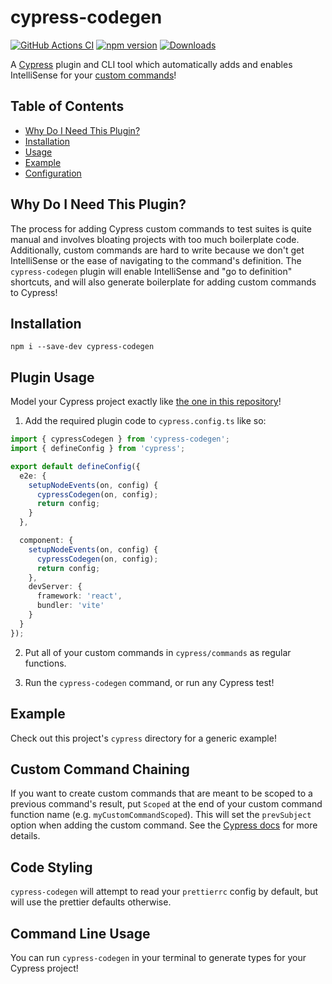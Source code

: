 # cypress-codegen

[![GitHub Actions CI](https://github.com/ExpediaGroup/cypress-codegen/workflows/Release/badge.svg)](https://github.com/ExpediaGroup/cypress-codegen/actions?query=workflow%3ARelease)
[![npm version](https://badge.fury.io/js/cypress-codegen.svg)](https://www.npmjs.com/package/cypress-codegen)
[![Downloads](https://img.shields.io/npm/dm/cypress-codegen.svg)](https://www.npmjs.com/package/cypress-codegen)

A [Cypress](https://www.cypress.io/) plugin and CLI tool which automatically adds and enables IntelliSense for your [custom commands](https://docs.cypress.io/api/cypress-api/custom-commands)!

## Table of Contents

- [Why Do I Need This Plugin?](#why-do-i-need-this-plugin)
- [Installation](#installation)
- [Usage](#usage)
- [Example](#example)
- [Configuration](#configuration)

## Why Do I Need This Plugin?

The process for adding Cypress custom commands to test suites is quite manual and involves bloating projects with too much boilerplate code.
Additionally, custom commands are hard to write because we don't get IntelliSense or the ease of navigating to the command's definition.
The `cypress-codegen` plugin will enable IntelliSense and "go to definition" shortcuts, and will also generate boilerplate for adding custom commands to Cypress!

## Installation

```shell
npm i --save-dev cypress-codegen
```

## Plugin Usage

Model your Cypress project exactly like [the one in this repository](https://github.com/ExpediaGroup/cypress-codegen/blob/main/cypress.config.ts)!

1. Add the required plugin code to `cypress.config.ts` like so:

```ts
import { cypressCodegen } from 'cypress-codegen';
import { defineConfig } from 'cypress';

export default defineConfig({
  e2e: {
    setupNodeEvents(on, config) {
      cypressCodegen(on, config);
      return config;
    }
  },

  component: {
    setupNodeEvents(on, config) {
      cypressCodegen(on, config);
      return config;
    },
    devServer: {
      framework: 'react',
      bundler: 'vite'
    }
  }
});
```

2. Put all of your custom commands in `cypress/commands` as regular functions.

3. Run the `cypress-codegen` command, or run any Cypress test!

## Example

Check out this project's `cypress` directory for a generic example!

## Custom Command Chaining

If you want to create custom commands that are meant to be scoped to a previous command's result, put `Scoped` at the
end of your custom command function name (e.g. `myCustomCommandScoped`). This will set the `prevSubject` option when
adding the custom command. See the [Cypress docs](https://docs.cypress.io/api/cypress-api/custom-commands#Arguments)
for more details.

## Code Styling

`cypress-codegen` will attempt to read your `prettierrc` config by default, but will use the prettier defaults otherwise.

## Command Line Usage

You can run `cypress-codegen` in your terminal to generate types for your Cypress project!
